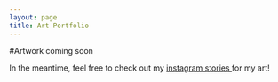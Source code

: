 ```yaml
---
layout: page
title: Art Portfolio
---
```


#Artwork coming soon

In the meantime, feel free to check out my
<a href="https://www.instagram.com/michelleliangx/"> instagram stories </a> 
for my art!
